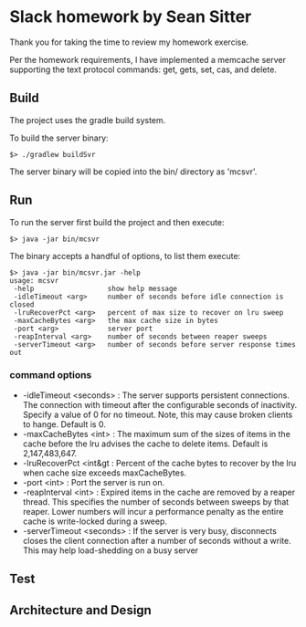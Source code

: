 # Slack homework by Sean Sitter
Thank you for taking the time to review my homework exercise. 

Per the homework requirements, I have implemented a memcache server supporting the text protocol
commands: get, gets, set, cas, and delete.

## Build
The project uses the gradle build system. 

To build the server binary:
```
$> ./gradlew buildSvr
```
The server binary will be copied into the bin/ directory as 'mcsvr'.

## Run
To run the server first build the project and then execute:
```
$> java -jar bin/mcsvr
```
The binary accepts a handful of options, to list them execute:
```
$> java -jar bin/mcsvr.jar -help
usage: mcsvr
 -help                  show help message
 -idleTimeout <arg>     number of seconds before idle connection is closed
 -lruRecoverPct <arg>   percent of max size to recover on lru sweep
 -maxCacheBytes <arg>   the max cache size in bytes
 -port <arg>            server port
 -reapInterval <arg>    number of seconds between reaper sweeps
 -serverTimeout <arg>   number of seconds before server response times out
```
### command options
* -idleTimeout &lt;seconds&gt; : The server supports persistent connections. 
The connection with timeout after the configurable seconds of inactivity. 
Specify a value of 0 for no timeout. Note, this may cause broken clients to hange.
Default is 0.
* -maxCacheBytes &lt;int&gt; : The maximum sum of the sizes of items in the cache before
the lru advises the cache to delete items. Default is 2,147,483,647.
* -lruRecoverPct &lt;int&gt : Percent of the cache bytes to recover by the lru when cache size 
exceeds maxCacheBytes.
* -port &lt;int&gt; : Port the server is run on.
* -reapInterval &lt;int&gt; : Expired items in the cache are removed by a reaper thread. This 
specifies the number of seconds between sweeps by that reaper. Lower numbers will incur a 
performance penalty as the entire cache is write-locked during a sweep.
* -serverTimeout &lt;seconds&gt; : If the server is very busy, disconnects closes the client 
connection after a number of seconds without a write. This may help load-shedding on a busy 
server

## Test

## Architecture and Design